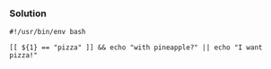 ### Solution

```
#!/usr/bin/env bash

[[ ${1} == "pizza" ]] && echo "with pineapple?" || echo "I want pizza!"
```
